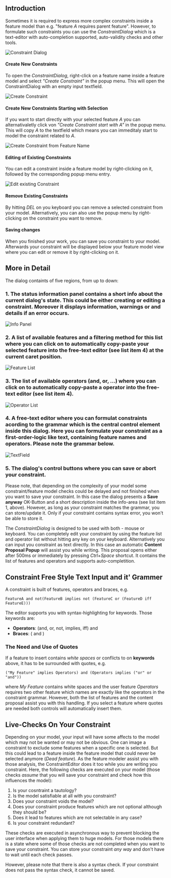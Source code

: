 ## Introduction

Sometimes it is required to express more complex constraints inside a feature model than e.g. "feature *A* requires parent feature". However, to formulate such constraints you can use the *ConstraintDialog* which is a text-editor with auto-completion supported, auto-validity checks and other tools. 

![Constraint Dialog ](https://raw.githubusercontent.com/wiki/tthuem/FeatureIDE/Assets/ConstraintDialog.png)

#### Create New Constraints
To open the *ConstraintDialog*, right-click on a feature name inside a feature model and select *"Create Constraint"* in the popup menu. This will open the ConstraintDialog with an empty input textfield. 

![Create Constraint](https://raw.githubusercontent.com/wiki/tthuem/FeatureIDE/Assets/CreateConstraintNoRef.png)

#### Create New Constraints Starting with Selection
If you want to start directly with your selected feature *A* you can alternativaletly click von *"Create Constraint start with *A*"* in the popup menu. This will copy *A* to the textfield which means you can immeditaly start to model the constraint related to *A*. 

![Create Constraint from Feature Name](https://raw.githubusercontent.com/wiki/tthuem/FeatureIDE/Assets/CreateConstraint.png)

#### Editing of Existing Constraints
You can edit a constraint inside a feature model by right-clicking on it, followed by the corresponding popup menu entry.

![Edit existing Constraint](https://raw.githubusercontent.com/wiki/tthuem/FeatureIDE/Assets/EditConstraint.png)

#### Remove Existing Constraints
By hitting *DEL* on you keyboard you can remove a selected constraint from your model. Alternatively, you can also use the popup menu by right-clicking on the constraint you want to remove.

#### Saving changes
When you finished your work, you can save you constraint to your model. Afterwards your constraint will be displayed below your feature model view where you can edit or remove it by right-clicking on it.

## More in Detail

The dialog containts of five regions, from up to down: 


### 1. **The status information panel** contains a short info about the current dialog's state. This could be either creating or editing a constraint. Moreover it displays information, warnings or and details if an error occurs.

![Info Panel](https://raw.githubusercontent.com/wiki/tthuem/FeatureIDE/Assets/InfoPanel.png)


### 2. **A list of available features and a filtering method for this list** where you can click on to automatically copy-paste your selected feature into the free-text editor (see list item 4) at the current caret position. 

![Feature List](https://raw.githubusercontent.com/wiki/tthuem/FeatureIDE/Assets/FeatureList.png)


### 3. **The list of available operators (and, or, ...)** where you can click on to automatically copy-paste a operator into the free-text editor (see list item 4).

![Operator List](https://raw.githubusercontent.com/wiki/tthuem/FeatureIDE/Assets/OperatorList.png)

### 4. **A free-text editor where you can formulat constraints acording to the grammar** which is the central control element inside this dialog. Here you can formulate your constraint as a first-order-logic like text, containing feature names and operators. Please note the grammar below.

![TextField](https://raw.githubusercontent.com/wiki/tthuem/FeatureIDE/Assets/ConstraintDialogText.png)


### 5. **The dialog's control buttons** where you can save or abort your constraint. 

Please note, that depending on the complexity of your model some constraint/feature model checks could be delayed and not finished when you want to save your constraint. In this case the dialog presents a **Save anyway** OK-Button and a short description inside the info-area (see list item 1, above). However, as long as your constraint matches the grammar, you can store/update it. Only if your constraint contains syntax error, you won't be able to store it.

The *ConstraintDialog* is designed to be used with both - mouse or keyboard. You can completely edit your constraint by using the feature list and operator list without hitting any key on your keyboard. Alternatively you can input you constraint as text directly. In this case an automatic **Content Proposal Popup** will assist you while writing. This proposal opens either after 500ms or immediately by pressing *Ctrl+Space* shortcut. It contains the list of features and operators and supports auto-completition.

## Constraint Free Style Text Input and it' Grammer	
A constraint is built of features, operators and braces, e.g. 

```FeatureA and not(FeatureB implies not (FeatureC or (FeatureD iff FeatureE)))```

The editor supports you with syntax-highlighting for keywords. Those keywords are:

* **Operators**: (and, or, not, implies, iff) and
* **Braces**: ( and )

### The Need and Use of Quotes
If a feature to insert contains *white spaces* or conflicts to on **keywords** above, it has to be surrounded with quotes, e.g. 

```("My Feature" implies Operators) and (Operators implies ("or" or "and"))``` 

where *My Feature* contains white spaces and the user feature *Operators* requires two other feature which names are exactly like the operators in the constraint grammar. However, both the list of features and the content proposal assist you with this handling. If you select a feature where quotes are needed both controls will automatically insert them.

## Live-Checks On Your Constraint	
Depending on your model, your input will have some affects to the model which may not be wanted or may not be obvious. One can image a constraint to exclude some features when a specific one is selected. But this could lead to a feature inside the feature model that could never be selected anymore (*Dead feature*). As the feature modeler assist you with those analysis, the ConstraintEditor does it too while you are writing you constraint. Here, the following checks are executed on your model (those checks *assume* that you will save your constraint and check how this influences the model):

1. Is your cosntraint a tautology?
2. Is the model satisfiable at all with you constraint?
3. Does your constraint voids the model?
4. Does your constraint produce features which are not optional although they should be?
5. Does it lead to features which are not selectable in any case?
6. Is your constraint redundant?

These checks are executed in asynchronous way to prevent blocking the user interface when applying them to huge models. For those models there is a state where some of those checks are not completed when you want to save your constraint. You can store your constraint *any way* and don't have to wait until each check passes. 

However, please note that there is also a syntax check. If your constraint does not pass the syntax check, it cannot be saved. 